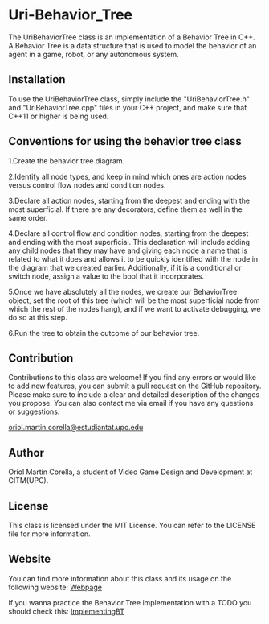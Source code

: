 # Uri-Behavior_Tree

The UriBehaviorTree class is an implementation of a Behavior Tree in C++. A Behavior Tree is a data structure that is used to model the behavior of an agent in a game, robot, or any autonomous system.

## Installation

To use the UriBehaviorTree class, simply include the "UriBehaviorTree.h" and "UriBehaviorTree.cpp" files in your C++ project, and make sure that C++11 or higher is being used.

## Conventions for using the behavior tree class

1.Create the behavior tree diagram.

2.Identify all node types, and keep in mind which ones are action nodes versus control flow nodes and condition nodes.

3.Declare all action nodes, starting from the deepest and ending with the most superficial. If there are any decorators, define them as well in the same order.

4.Declare all control flow and condition nodes, starting from the deepest and ending with the most superficial. This declaration will include adding any child nodes that they may have and giving each node a name that is related to what it does and allows it to be quickly identified with the node in the diagram that we created earlier. Additionally, if it is a conditional or switch node, assign a value to the bool that it incorporates.

5.Once we have absolutely all the nodes, we create our BehaviorTree object, set the root of this tree (which will be the most superficial node from which the rest of the nodes hang), and if we want to activate debugging, we do so at this step.

6.Run the tree to obtain the outcome of our behavior tree.

## Contribution

Contributions to this class are welcome! If you find any errors or would like to add new features, you can submit a pull request on the GitHub repository. Please make sure to include a clear and detailed description of the changes you propose. You can also contact me via email if you have any questions or suggestions. 

oriol.martin.corella@estudiantat.upc.edu

## Author
Oriol Martín Corella, a student of Video Game Design and Development at CITM(UPC).

## License
This class is licensed under the MIT License. You can refer to the LICENSE file for more information.

## Website
You can find more information about this class and its usage on the following website: [Webpage](https://urii98.github.io/Uri-Behavior_Tree-C-/)

If you wanna practice the Behavior Tree implementation with a TODO you should check this: [ImplementingBT](https://urii98.github.io/Uri-Behavior_Tree-C-/implementing.html)
